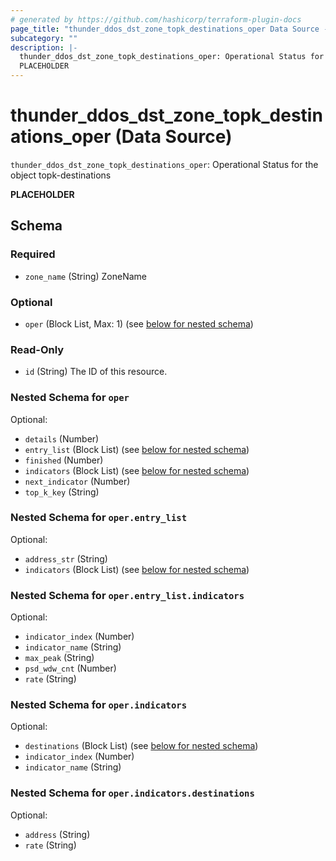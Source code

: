 ```yaml
---
# generated by https://github.com/hashicorp/terraform-plugin-docs
page_title: "thunder_ddos_dst_zone_topk_destinations_oper Data Source - terraform-provider-thunder"
subcategory: ""
description: |-
  thunder_ddos_dst_zone_topk_destinations_oper: Operational Status for the object topk-destinations
  PLACEHOLDER
---
```


# thunder_ddos_dst_zone_topk_destinations_oper (Data Source)

`thunder_ddos_dst_zone_topk_destinations_oper`: Operational Status for the object topk-destinations

__PLACEHOLDER__



<!-- schema generated by tfplugindocs -->
## Schema

### Required

- `zone_name` (String) ZoneName

### Optional

- `oper` (Block List, Max: 1) (see [below for nested schema](#nestedblock--oper))

### Read-Only

- `id` (String) The ID of this resource.

<a id="nestedblock--oper"></a>
### Nested Schema for `oper`

Optional:

- `details` (Number)
- `entry_list` (Block List) (see [below for nested schema](#nestedblock--oper--entry_list))
- `finished` (Number)
- `indicators` (Block List) (see [below for nested schema](#nestedblock--oper--indicators))
- `next_indicator` (Number)
- `top_k_key` (String)

<a id="nestedblock--oper--entry_list"></a>
### Nested Schema for `oper.entry_list`

Optional:

- `address_str` (String)
- `indicators` (Block List) (see [below for nested schema](#nestedblock--oper--entry_list--indicators))

<a id="nestedblock--oper--entry_list--indicators"></a>
### Nested Schema for `oper.entry_list.indicators`

Optional:

- `indicator_index` (Number)
- `indicator_name` (String)
- `max_peak` (String)
- `psd_wdw_cnt` (Number)
- `rate` (String)



<a id="nestedblock--oper--indicators"></a>
### Nested Schema for `oper.indicators`

Optional:

- `destinations` (Block List) (see [below for nested schema](#nestedblock--oper--indicators--destinations))
- `indicator_index` (Number)
- `indicator_name` (String)

<a id="nestedblock--oper--indicators--destinations"></a>
### Nested Schema for `oper.indicators.destinations`

Optional:

- `address` (String)
- `rate` (String)


